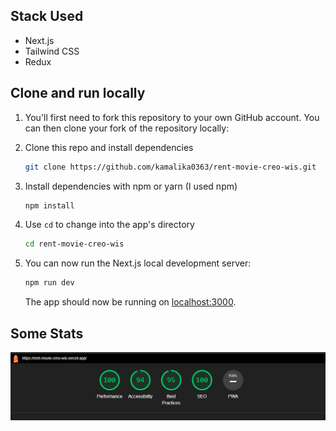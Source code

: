 ## Stack Used
- Next.js
- Tailwind CSS
- Redux


## Clone and run locally

1. You'll first need to fork this repository to your own GitHub account. You can then clone your fork of the repository locally:


2. Clone this repo and install dependencies

   ```bash
   git clone https://github.com/kamalika0363/rent-movie-creo-wis.git
   ```
3. Install dependencies with npm or yarn (I used npm)   
      ```bash
   npm install
   ```

3. Use `cd` to change into the app's directory

   ```bash
   cd rent-movie-creo-wis
   ```
   
4. You can now run the Next.js local development server:

   ```bash
   npm run dev
   ```

   The app should now be running on [localhost:3000](http://localhost:3000/).

## Some Stats
![img.png](img.png)